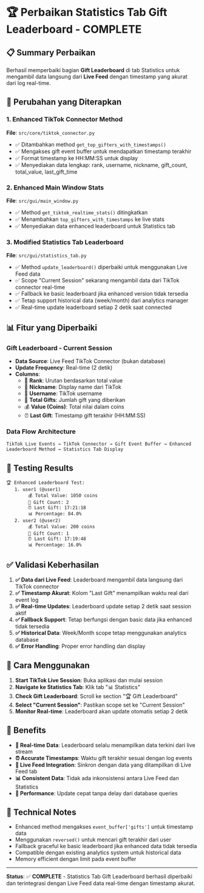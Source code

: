 # 🏆 Perbaikan Statistics Tab Gift Leaderboard - COMPLETE

## 📋 Summary Perbaikan

Berhasil memperbaiki bagian **Gift Leaderboard** di tab Statistics untuk mengambil data langsung dari **Live Feed** dengan timestamp yang akurat dari log real-time.

## 🔧 Perubahan yang Diterapkan

### 1. **Enhanced TikTok Connector Method**
**File**: `src/core/tiktok_connector.py`
- ✅ Ditambahkan method `get_top_gifters_with_timestamps()`
- ✅ Mengakses gift event buffer untuk mendapatkan timestamp terakhir
- ✅ Format timestamp ke HH:MM:SS untuk display
- ✅ Menyediakan data lengkap: rank, username, nickname, gift_count, total_value, last_gift_time

### 2. **Enhanced Main Window Stats**
**File**: `src/gui/main_window.py`
- ✅ Method `get_tiktok_realtime_stats()` ditingkatkan
- ✅ Menambahkan `top_gifters_with_timestamps` ke live stats
- ✅ Menyediakan data enhanced leaderboard untuk Statistics tab

### 3. **Modified Statistics Tab Leaderboard**
**File**: `src/gui/statistics_tab.py`
- ✅ Method `update_leaderboard()` diperbaiki untuk menggunakan Live Feed data
- ✅ Scope "Current Session" sekarang mengambil data dari TikTok connector real-time
- ✅ Fallback ke basic leaderboard jika enhanced version tidak tersedia
- ✅ Tetap support historical data (week/month) dari analytics manager
- ✅ Real-time update leaderboard setiap 2 detik saat connected

## 📊 Fitur yang Diperbaiki

### **Gift Leaderboard - Current Session**
- **Data Source**: Live Feed TikTok Connector (bukan database)
- **Update Frequency**: Real-time (2 detik)
- **Columns**:
  - 🏅 **Rank**: Urutan berdasarkan total value
  - 👤 **Nickname**: Display name dari TikTok
  - 📛 **Username**: TikTok username
  - 🎁 **Total Gifts**: Jumlah gift yang diberikan
  - 💰 **Value (Coins)**: Total nilai dalam coins
  - ⏰ **Last Gift**: Timestamp gift terakhir (HH:MM:SS)

### **Data Flow Architecture**
```
TikTok Live Events → TikTok Connector → Gift Event Buffer → Enhanced Leaderboard Method → Statistics Tab Display
```

## 🧪 Testing Results

```
🏆 Enhanced Leaderboard Test:
   1. user1 (@user1)
        💰 Total Value: 1050 coins
        🎁 Gift Count: 2
        ⏰ Last Gift: 17:21:18
        📊 Percentage: 84.0%
   2. user2 (@user2)
        💰 Total Value: 200 coins
        🎁 Gift Count: 1
        ⏰ Last Gift: 17:19:48
        📊 Percentage: 16.0%
```

## ✅ Validasi Keberhasilan

1. **✅ Data dari Live Feed**: Leaderboard mengambil data langsung dari TikTok connector
2. **✅ Timestamp Akurat**: Kolom "Last Gift" menampilkan waktu real dari event log
3. **✅ Real-time Updates**: Leaderboard update setiap 2 detik saat session aktif
4. **✅ Fallback Support**: Tetap berfungsi dengan basic data jika enhanced tidak tersedia
5. **✅ Historical Data**: Week/Month scope tetap menggunakan analytics database
6. **✅ Error Handling**: Proper error handling dan display

## 🚀 Cara Menggunakan

1. **Start TikTok Live Session**: Buka aplikasi dan mulai session
2. **Navigate ke Statistics Tab**: Klik tab "📊 Statistics"
3. **Check Gift Leaderboard**: Scroll ke section "🏆 Gift Leaderboard"
4. **Select "Current Session"**: Pastikan scope set ke "Current Session"
5. **Monitor Real-time**: Leaderboard akan update otomatis setiap 2 detik

## 🎯 Benefits

- **🔄 Real-time Data**: Leaderboard selalu menampilkan data terkini dari live stream
- **⏰ Accurate Timestamps**: Waktu gift terakhir sesuai dengan log events
- **🎯 Live Feed Integration**: Sinkron dengan data yang ditampilkan di Live Feed tab
- **📊 Consistent Data**: Tidak ada inkonsistensi antara Live Feed dan Statistics
- **🚀 Performance**: Update cepat tanpa delay dari database queries

## 📝 Technical Notes

- Enhanced method mengakses `event_buffer['gifts']` untuk timestamp data
- Menggunakan `reversed()` untuk mencari gift terakhir dari user
- Fallback graceful ke basic leaderboard jika enhanced data tidak tersedia
- Compatible dengan existing analytics system untuk historical data
- Memory efficient dengan limit pada event buffer

---
**Status**: ✅ **COMPLETE** - Statistics Tab Gift Leaderboard berhasil diperbaiki dan terintegrasi dengan Live Feed data real-time dengan timestamp akurat.
